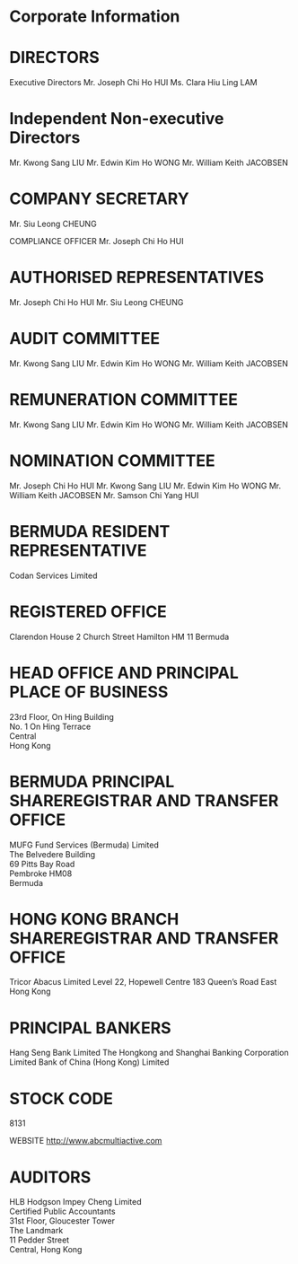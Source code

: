 # Corporate Information

# DIRECTORS

Executive Directors Mr. Joseph Chi Ho HUI Ms. Clara Hiu Ling LAM

# Independent Non-executive Directors

Mr. Kwong Sang LIU Mr. Edwin Kim Ho WONG Mr. William Keith JACOBSEN

# COMPANY SECRETARY

Mr. Siu Leong CHEUNG

COMPLIANCE OFFICER Mr. Joseph Chi Ho HUI

# AUTHORISED REPRESENTATIVES

Mr. Joseph Chi Ho HUI Mr. Siu Leong CHEUNG

# AUDIT COMMITTEE

Mr. Kwong Sang LIU Mr. Edwin Kim Ho WONG Mr. William Keith JACOBSEN

# REMUNERATION COMMITTEE

Mr. Kwong Sang LIU Mr. Edwin Kim Ho WONG Mr. William Keith JACOBSEN

# NOMINATION COMMITTEE

Mr. Joseph Chi Ho HUI Mr. Kwong Sang LIU Mr. Edwin Kim Ho WONG Mr. William Keith JACOBSEN Mr. Samson Chi Yang HUI

# BERMUDA RESIDENT REPRESENTATIVE

Codan Services Limited

# REGISTERED OFFICE

Clarendon House 2 Church Street Hamilton HM 11 Bermuda

# HEAD OFFICE AND PRINCIPAL PLACE OF BUSINESS

23rd Floor, On Hing Building   
No. 1 On Hing Terrace   
Central   
Hong Kong

# BERMUDA PRINCIPAL SHAREREGISTRAR AND TRANSFER OFFICE

MUFG Fund Services (Bermuda) Limited   
The Belvedere Building   
69 Pitts Bay Road   
Pembroke HM08   
Bermuda

# HONG KONG BRANCH SHAREREGISTRAR AND TRANSFER OFFICE

Tricor Abacus Limited Level 22, Hopewell Centre 183 Queen’s Road East Hong Kong

# PRINCIPAL BANKERS

Hang Seng Bank Limited The Hongkong and Shanghai Banking Corporation Limited Bank of China (Hong Kong) Limited

# STOCK CODE

8131

WEBSITE http://www.abcmultiactive.com

# AUDITORS

HLB Hodgson Impey Cheng Limited   
Certified Public Accountants   
31st Floor, Gloucester Tower   
The Landmark   
11 Pedder Street   
Central, Hong Kong